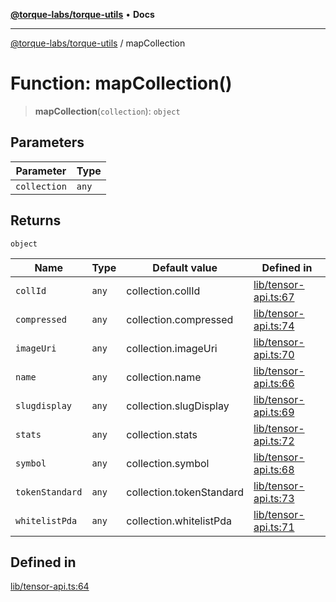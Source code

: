 [**@torque-labs/torque-utils**](../README.md) • **Docs**

***

[@torque-labs/torque-utils](../README.md) / mapCollection

# Function: mapCollection()

> **mapCollection**(`collection`): `object`

## Parameters

| Parameter | Type |
| ------ | ------ |
| `collection` | `any` |

## Returns

`object`

| Name | Type | Default value | Defined in |
| ------ | ------ | ------ | ------ |
| `collId` | `any` | collection.collId | [lib/tensor-api.ts:67](https://github.com/torque-labs/torque-utils/blob/c76fb4101d477d1e8e6fb4f5de7a277964527c27/lib/tensor-api.ts#L67) |
| `compressed` | `any` | collection.compressed | [lib/tensor-api.ts:74](https://github.com/torque-labs/torque-utils/blob/c76fb4101d477d1e8e6fb4f5de7a277964527c27/lib/tensor-api.ts#L74) |
| `imageUri` | `any` | collection.imageUri | [lib/tensor-api.ts:70](https://github.com/torque-labs/torque-utils/blob/c76fb4101d477d1e8e6fb4f5de7a277964527c27/lib/tensor-api.ts#L70) |
| `name` | `any` | collection.name | [lib/tensor-api.ts:66](https://github.com/torque-labs/torque-utils/blob/c76fb4101d477d1e8e6fb4f5de7a277964527c27/lib/tensor-api.ts#L66) |
| `slugdisplay` | `any` | collection.slugDisplay | [lib/tensor-api.ts:69](https://github.com/torque-labs/torque-utils/blob/c76fb4101d477d1e8e6fb4f5de7a277964527c27/lib/tensor-api.ts#L69) |
| `stats` | `any` | collection.stats | [lib/tensor-api.ts:72](https://github.com/torque-labs/torque-utils/blob/c76fb4101d477d1e8e6fb4f5de7a277964527c27/lib/tensor-api.ts#L72) |
| `symbol` | `any` | collection.symbol | [lib/tensor-api.ts:68](https://github.com/torque-labs/torque-utils/blob/c76fb4101d477d1e8e6fb4f5de7a277964527c27/lib/tensor-api.ts#L68) |
| `tokenStandard` | `any` | collection.tokenStandard | [lib/tensor-api.ts:73](https://github.com/torque-labs/torque-utils/blob/c76fb4101d477d1e8e6fb4f5de7a277964527c27/lib/tensor-api.ts#L73) |
| `whitelistPda` | `any` | collection.whitelistPda | [lib/tensor-api.ts:71](https://github.com/torque-labs/torque-utils/blob/c76fb4101d477d1e8e6fb4f5de7a277964527c27/lib/tensor-api.ts#L71) |

## Defined in

[lib/tensor-api.ts:64](https://github.com/torque-labs/torque-utils/blob/c76fb4101d477d1e8e6fb4f5de7a277964527c27/lib/tensor-api.ts#L64)
